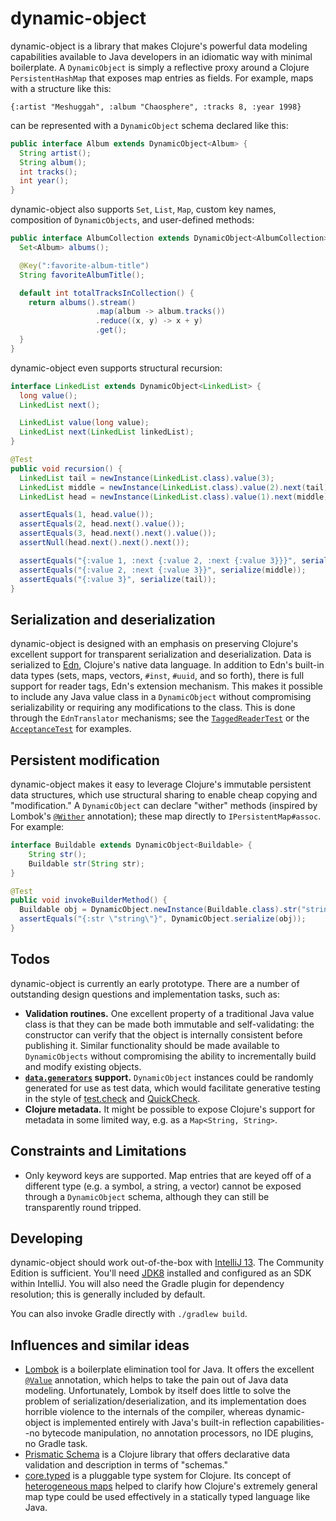 # dynamic-object

dynamic-object is a library that makes Clojure's powerful data modeling capabilities available to Java developers in an idiomatic way with minimal boilerplate. A `DynamicObject` is simply a reflective proxy around a Clojure `PersistentHashMap` that exposes map entries as fields. For example, maps with a structure like this:

```
{:artist "Meshuggah", :album "Chaosphere", :tracks 8, :year 1998}
```

can be represented with a `DynamicObject` schema declared like this:

```java
public interface Album extends DynamicObject<Album> {
  String artist();
  String album();
  int tracks();
  int year();
}
```

dynamic-object also supports `Set`, `List`, `Map`, custom key names, composition of `DynamicObjects`, and user-defined methods:

```java
public interface AlbumCollection extends DynamicObject<AlbumCollection> {
  Set<Album> albums();

  @Key(":favorite-album-title")
  String favoriteAlbumTitle();

  default int totalTracksInCollection() {
    return albums().stream()
                   .map(album -> album.tracks())
                   .reduce((x, y) -> x + y)
                   .get();
  }
}
```

dynamic-object even supports structural recursion:

```java
interface LinkedList extends DynamicObject<LinkedList> {
  long value();
  LinkedList next();

  LinkedList value(long value);
  LinkedList next(LinkedList linkedList);
}

@Test
public void recursion() {
  LinkedList tail = newInstance(LinkedList.class).value(3);
  LinkedList middle = newInstance(LinkedList.class).value(2).next(tail);
  LinkedList head = newInstance(LinkedList.class).value(1).next(middle);

  assertEquals(1, head.value());
  assertEquals(2, head.next().value());
  assertEquals(3, head.next().next().value());
  assertNull(head.next().next().next());

  assertEquals("{:value 1, :next {:value 2, :next {:value 3}}}", serialize(head));
  assertEquals("{:value 2, :next {:value 3}}", serialize(middle));
  assertEquals("{:value 3}", serialize(tail));
}

```

## Serialization and deserialization

dynamic-object is designed with an emphasis on preserving Clojure's excellent support for transparent serialization and deserialization. Data is serialized to [Edn](https://github.com/edn-format/edn), Clojure's native data language. In addition to Edn's built-in data types (sets, maps, vectors, `#inst`, `#uuid`, and so forth), there is full support for reader tags, Edn's extension mechanism. This makes it possible to include any Java value class in a `DynamicObject` without compromising serializability or requiring any modifications to the class. This is done through the `EdnTranslator` mechanisms; see the [`TaggedReaderTest`](https://github.com/rschmitt/dynamic-object/blob/master/src/test/java/com/github/rschmitt/dynamicobject/TaggedReaderTest.java) or the [`AcceptanceTest`](https://github.com/rschmitt/dynamic-object/blob/master/src/test/java/com/github/rschmitt/dynamicobject/AcceptanceTest.java) for examples.

## Persistent modification

dynamic-object makes it easy to leverage Clojure's immutable persistent data structures, which use structural sharing to enable cheap copying and "modification." A `DynamicObject` can declare "wither" methods (inspired by Lombok's [`@Wither`](http://projectlombok.org/features/experimental/Wither.html) annotation); these map directly to `IPersistentMap#assoc`. For example:

```java
interface Buildable extends DynamicObject<Buildable> {
    String str();
    Buildable str(String str);
}

@Test
public void invokeBuilderMethod() {
  Buildable obj = DynamicObject.newInstance(Buildable.class).str("string");
  assertEquals("{:str \"string\"}", DynamicObject.serialize(obj));
}

```

## Todos

dynamic-object is currently an early prototype. There are a number of outstanding design questions and implementation tasks, such as:

* **Validation routines.** One excellent property of a traditional Java value class is that they can be made both immutable and self-validating: the constructor can verify that the object is internally consistent before publishing it. Similar functionality should be made available to `DynamicObjects` without compromising the ability to incrementally build and modify existing objects.
* **[`data.generators`](https://github.com/clojure/data.generators) support.** `DynamicObject` instances could be randomly generated for use as test data, which would facilitate generative testing in the style of [test.check](https://github.com/clojure/test.check) and [QuickCheck](http://www.haskell.org/haskellwiki/Introduction_to_QuickCheck2).
* **Clojure metadata.** It might be possible to expose Clojure's support for metadata in some limited way, e.g. as a `Map<String, String>`.

## Constraints and Limitations

* Only keyword keys are supported. Map entries that are keyed off of a different type (e.g. a symbol, a string, a vector) cannot be exposed through a `DynamicObject` schema, although they can still be transparently round tripped.

## Developing

dynamic-object should work out-of-the-box with [IntelliJ 13](http://www.jetbrains.com/idea/download/). The Community Edition is sufficient. You'll need [JDK8](http://www.oracle.com/technetwork/java/javase/downloads/jdk8-downloads-2133151.html) installed and configured as an SDK within IntelliJ. You will also need the Gradle plugin for dependency resolution; this is generally included by default.

You can also invoke Gradle directly with `./gradlew build`.

## Influences and similar ideas

* [Lombok](http://www.projectlombok.org/) is a boilerplate elimination tool for Java. It offers the excellent [`@Value`](http://projectlombok.org/features/Value.html) annotation, which helps to take the pain out of Java data modeling. Unfortunately, Lombok by itself does little to solve the problem of serialization/deserialization, and its implementation does horrible violence to the internals of the compiler, whereas dynamic-object is implemented entirely with Java's built-in reflection capabilities--no bytecode manipulation, no annotation processors, no IDE plugins, no Gradle task.
* [Prismatic Schema](https://github.com/Prismatic/schema) is a Clojure library that offers declarative data validation and description in terms of "schemas."
* [core.typed](https://github.com/clojure/core.typed) is a pluggable type system for Clojure. Its concept of [heterogeneous maps](https://github.com/clojure/core.typed/wiki/Types#heterogeneous-maps) helped to clarify how Clojure's extremely general map type could be used effectively in a statically typed language like Java.
